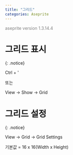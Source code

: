 ```yaml
---
title: "그리드"
categories: Aseprite
---
```





<span style="color:gray">aseprite version 1.3.14.4</span>




# 그리드 표시
{: .notice}

Ctrl + '

또는

View -> Show -> Grid




# 그리드 설정
{: .notice}

View -> Grid -> Grid Settings

<span class="color-comment">기본값 = 16 x 16(Width x Height)</span>